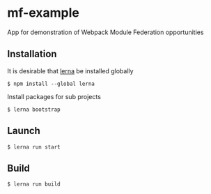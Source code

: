 # mf-example

App for demonstration of Webpack Module Federation opportunities

## Installation

It is desirable that [lerna](https://lerna.js.org/) be installed globally

```
$ npm install --global lerna
```

Install packages for sub projects

```
$ lerna bootstrap
```

## Launch

```
$ lerna run start
```

## Build

```
$ lerna run build
```
